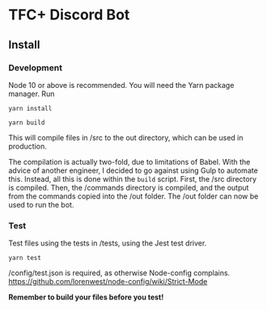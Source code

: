 # TFC+ Discord Bot

## Install

### Development
Node 10 or above is recommended. You will need the Yarn package manager.
Run 

`yarn install`

`yarn build`

This will compile files in /src to the out directory, which can be used in production.

The compilation is actually two-fold, due to limitations of Babel. With the advice of another engineer, I decided to go against using Gulp to automate this. Instead, all this is done within the `build` script. First, the /src directory is compiled. Then, the /commands directory is compiled, and the output from the commands copied into the /out folder. The /out folder can now be used to run the bot. 

### Test
Test files using the tests in /tests, using the Jest test driver.

`yarn test`

/config/test.json is required, as otherwise Node-config complains. https://github.com/lorenwest/node-config/wiki/Strict-Mode

**Remember to build your files before you test!**